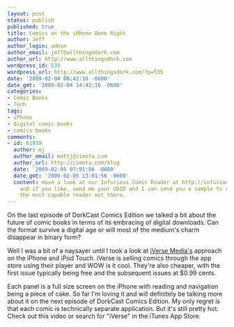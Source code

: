 ```yaml
---
layout: post
status: publish
published: true
title: Comics on the iPhone Done Right
author: Jeff
author_login: admin
author_email: jeff@allthingsdork.com
author_url: http://www.allthingsdork.com
wordpress_id: 535
wordpress_url: http://www.allthingsdork.com/?p=535
date: '2009-02-04 08:42:16 -0600'
date_gmt: '2009-02-04 14:42:16 -0600'
categories:
- Comic Books
- Tech
tags:
- iPhone
- digital comic books
- comics books
comments:
- id: 61939
  author: mj
  author_email: mattj@cimota.com
  author_url: http://cimota.com/blog
  date: '2009-02-05 07:01:56 -0600'
  date_gmt: '2009-02-05 13:01:56 -0600'
  content: Have a look at our Infurious Comic Reader at http://infurious.com
    and if you like, send me your UDID and I can send you a sample to review - it's
    the most capable reader out there.
---
```

<p>On the last episode of DorkCast Comics Edition we talked a bit about the future of comic books in terms of its embracing of digital downloads. Can the format survive a digital age or will most of the medium's charm disappear in binary form?</p>
<p>Well I was a bit of a naysayer until I took a look at <a href="http://www.iversecomics.com/">iVerse Media's</a> approach on the iPhone and iPod Touch. iVerse is selling comics through the app store using their player and WOW is it cool. They're also cheaper, with the first issue typically being free and the subsequent issues at $0.99 cents. </p>
<p>Each panel is a full size screen on the iPhone with reading and navigation being a piece of cake. So far I'm loving it and will definitely be talking more about it on the next episode of DorkCast Comics Edition. My only regret is that each comic is technically separate application. But it's still pretty hot. Check out this video or search for "iVerse" in the iTunes App Store.</p>
<p><object width="480" height="295"><param name="movie" value="http://www.youtube.com/v/CxiBoH3EjRo&hl=en&fs=1"></param><param name="allowFullScreen" value="true"></param><param name="allowscriptaccess" value="always"></param><embed src="http://www.youtube.com/v/CxiBoH3EjRo&hl=en&fs=1" type="application/x-shockwave-flash" allowscriptaccess="always" allowfullscreen="true" width="480" height="295"></embed></object></p>
